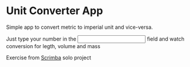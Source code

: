 # Unit Converter App

Simple app to convert metric to imperial unit and vice-versa.

Just type your number in the <input> field and watch conversion for legth, volume and mass

Exercise from [Scrimba](https://scrimba.com/) solo project
